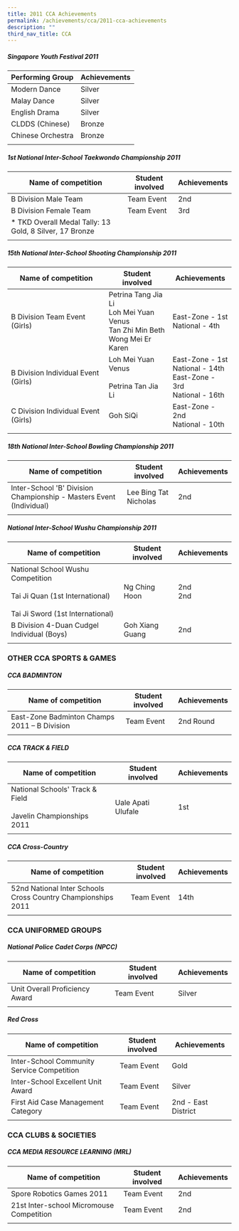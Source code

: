 ```yaml
---
title: 2011 CCA Achievements
permalink: /achievements/cca/2011-cca-achievements
description: ""
third_nav_title: CCA
---
```

##### Singapore Youth Festival 2011
| Performing Group | Achievements |
|---|---|
| Modern Dance | Silver |
| Malay Dance | Silver |
| English Drama | Silver |
| CLDDS (Chinese) | Bronze |
| Chinese Orchestra | Bronze |
| | | 

##### 1st National Inter-School Taekwondo Championship 2011
| Name of competition | Student involved | Achievements |
|---|---|---|
| B Division Male Team | Team Event | 2nd |
| B Division Female Team | Team Event | 3rd |
| * TKD Overall Medal Tally: 13 Gold, 8 Silver, 17 Bronze |  |  |
| | | | 

##### 15th National Inter-School Shooting Championship 2011
| Name of competition | Student involved | Achievements |
|---|---|---|
| B Division Team Event (Girls) | Petrina Tang Jia Li<br>Loh Mei Yuan Venus<br>Tan Zhi Min Beth<br>Wong Mei Er Karen | East-Zone - 1st<br>National - 4th<br> |
| B Division Individual Event (Girls) | Loh Mei Yuan Venus<br><br>Petrina Tan Jia Li<br> | East-Zone - 1st<br>National - 14th<br>East-Zone - 3rd<br>National - 16th |
| C Division Individual Event (Girls) | Goh SiQi | East-Zone - 2nd<br>National - 10th |
| | | | 

##### 18th National Inter-School Bowling Championship 2011
| Name of competition | Student involved | Achievements |
|---|---|---|
| Inter-School 'B' Division Championship - Masters Event (Individual) | Lee Bing Tat Nicholas | 2nd |
| | | |

##### National Inter-School Wushu Championship 2011
| Name of competition | Student involved | Achievements |
|---|---|---|
| National School Wushu Competition<br><br>Tai Ji Quan (1st International)<br><br>Tai Ji Sword (1st International) | Ng Ching Hoon | 2nd<br>2nd |
| B Division 4-Duan Cudgel Individual (Boys) | Goh Xiang Guang | 2nd |
| | | |

### OTHER CCA SPORTS & GAMES
##### CCA BADMINTON
| Name of competition | Student involved | Achievements |
|---|---|---|
| East-Zone Badminton Champs 2011 – B Division | Team Event | 2nd Round |
| | | |

##### CCA TRACK & FIELD
| Name of competition | Student involved | Achievements |
|---|---|---|
| National Schools' Track & Field<br><br>Javelin Championships 2011 | Uale Apati Ulufale | 1st |
| | | |

##### CCA Cross-Country
| Name of competition | Student involved | Achievements |
|---|---|---|
| 52nd National Inter Schools Cross Country Championships 2011 | Team Event | 14th |
| | | | 

### CCA UNIFORMED GROUPS
##### National Police Cadet Corps (NPCC)
| Name of competition | Student involved | Achievements |
|---|---|---|
| Unit Overall Proficiency Award | Team Event | Silver |
| | | | 

##### Red Cross
| Name of competition | Student involved | Achievements |
|---|---|---|
| Inter-School Community Service Competition | Team Event | Gold |
| Inter-School Excellent Unit Award | Team Event | Silver |
| First Aid Case Management Category | Team Event | 2nd - East District |
| | | | 

### CCA CLUBS & SOCIETIES
##### CCA MEDIA RESOURCE LEARNING (MRL)
| Name of competition | Student involved | Achievements |
|---|---|---|
| Spore Robotics Games 2011 | Team Event | 2nd |
| 21st Inter-school Micromouse Competition | Team Event | 2nd |
| | | |